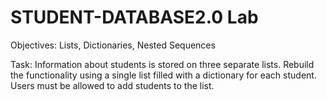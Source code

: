# STUDENT-DATABASE2.0 Lab
Objectives: Lists, Dictionaries, Nested Sequences

Task: Information about students is stored on three separate lists. Rebuild the functionality using a single list filled with a dictionary for each student. Users must be allowed to add students to the list.
